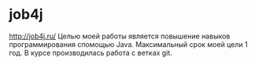 ﻿# job4j
http://job4j.ru/
Целью моей работы является повышение навыков программирования спомощью Java.
Максимальный срок моей цели 1 год.
В курсе производилась работа с ветках git.